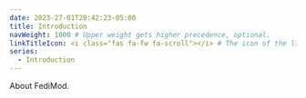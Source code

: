 ```yaml
---
date: 2023-27-01T20:42:23-05:00
title: Introduction
navWeight: 1000 # Upper weight gets higher precedence, optional.
linkTitleIcon: <i class="fas fa-fw fa-scroll"></i> # The icon of the link title, optional.
series:
  - Introduction
---
```


About FediMod.